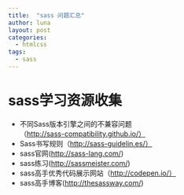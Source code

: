 ```yaml
---
title:  "sass 问题汇总"
author: luna
layout: post
categories: 
  - htmlcss
tags: 
  - sass
---
```


# sass学习资源收集

* 不同Sass版本引擎之间的不兼容问题（http://sass-compatibility.github.io/）
* Sass书写规则（http://sass-guidelin.es/）
* sass官网(http://sass-lang.com/)
* sass练习(http://sassmeister.com/)
* sass高手优秀代码展示网站（http://codepen.io/）
* sass高手博客(http://thesassway.com/)

